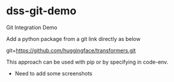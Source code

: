 # dss-git-demo
Git Integration Demo

Add a python package from a git link directly as below

git+https://github.com/huggingface/transformers.git

This approach can be used with pip or by specifying in code-env.


- Need to add some screenshots
